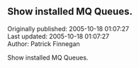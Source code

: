 ## Show installed MQ Queues.  
Originally published: 2005-10-18 01:07:27  
Last updated: 2005-10-18 01:07:27  
Author: Patrick Finnegan  
  
Show installed MQ Queues.